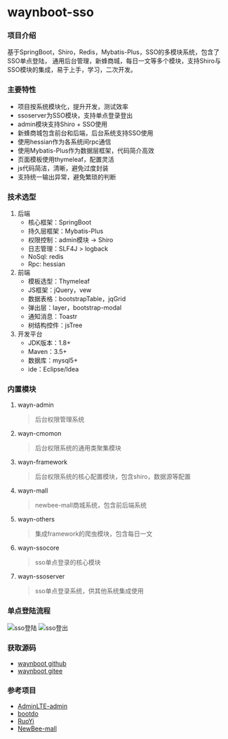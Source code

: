 # waynboot-sso

### 项目介绍

基于SpringBoot，Shiro，Redis，Mybatis-Plus，SSO的多模块系统，包含了SSO单点登陆， 通用后台管理，新蜂商城，每日一文等多个模块，支持Shiro与SSO模块的集成，易于上手，学习，二次开发。

### 主要特性

- 项目按系统模块化，提升开发，测试效率
- ssoserver为SSO模块，支持单点登录登出
- admin模块支持Shiro + SSO使用
- 新蜂商城包含前台和后端，后台系统支持SSO使用
- 使用hessian作为各系统间rpc通信
- 使用Mybatis-Plus作为数据层框架，代码简介高效
- 页面模板使用thymeleaf，配置灵活
- js代码简洁，清晰，避免过度封装
- 支持统一输出异常，避免繁琐的判断

### 技术选型

1. 后端
    - 核心框架：SpringBoot
    - 持久层框架：Mybatis-Plus
    - 权限控制：admin模块 -> Shiro
    - 日志管理：SLF4J > logback
    - NoSql: redis
    - Rpc: hessian
2. 前端
    - 模板选型：Thymeleaf
    - JS框架：jQuery，vew
    - 数据表格：bootstrapTable，jqGrid
    - 弹出层：layer，bootstrap-modal
    - 通知消息：Toastr
    - 树结构控件：jsTree
3. 开发平台
    - JDK版本：1.8+
    - Maven：3.5+
    - 数据库：mysql5+
    - ide：Eclipse/Idea

### 内置模块

1. wayn-admin
   > 后台权限管理系统
2. wayn-cmomon
   > 后台权限系统的通用类聚集模块
3. wayn-framework
   > 后台权限系统的核心配置模块，包含shiro，数据源等配置
4. wayn-mall
   > newbee-mall商城系统，包含前后端系统
5. wayn-others
   > 集成framework的爬虫模块，包含每日一文
6. wayn-ssocore
   > sso单点登录的核心模块
7. wayn-ssoserver
   > sso单点登录系统，供其他系统集成使用

### 单点登陆流程

![sso登陆](https://p3-juejin.byteimg.com/tos-cn-i-k3u1fbpfcp/08fb9b643e444414b6fefe7b60f99a6e~tplv-k3u1fbpfcp-watermark.image)
![sso登出](https://p9-juejin.byteimg.com/tos-cn-i-k3u1fbpfcp/db0aaeaf124f4b3089799a46245aae26~tplv-k3u1fbpfcp-watermark.image)

### 获取源码 

- [waynboot github](https://github.com/wayn111/waynboot-sso)
- [waynboot gitee](https://gitee.com/wayn111/waynboot-sso)

### 参考项目

- [AdminLTE-admin](https://gitee.com/zhougaojun/KangarooAdmin/tree/master)
- [bootdo](https://gitee.com/lcg0124/bootdo)
- [RuoYi](https://gitee.com/y_project/RuoYi)
- [NewBee-mall](https://github.com/newbee-ltd/newbee-mall)
